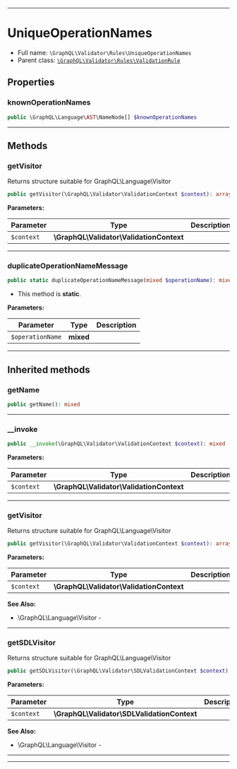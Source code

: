 ***

# UniqueOperationNames

* Full name: `\GraphQL\Validator\Rules\UniqueOperationNames`
* Parent class: [`\GraphQL\Validator\Rules\ValidationRule`](./ValidationRule.md)

## Properties

### knownOperationNames

```php
public \GraphQL\Language\AST\NameNode[] $knownOperationNames
```

***

## Methods

### getVisitor

Returns structure suitable for GraphQL\Language\Visitor

```php
public getVisitor(\GraphQL\Validator\ValidationContext $context): array
```

**Parameters:**

| Parameter | Type | Description |
|-----------|------|-------------|
| `$context` | **\GraphQL\Validator\ValidationContext** |  |

***

### duplicateOperationNameMessage

```php
public static duplicateOperationNameMessage(mixed $operationName): mixed
```

* This method is **static**.

**Parameters:**

| Parameter | Type | Description |
|-----------|------|-------------|
| `$operationName` | **mixed** |  |

***

## Inherited methods

### getName

```php
public getName(): mixed
```

***

### __invoke

```php
public __invoke(\GraphQL\Validator\ValidationContext $context): mixed
```

**Parameters:**

| Parameter | Type | Description |
|-----------|------|-------------|
| `$context` | **\GraphQL\Validator\ValidationContext** |  |

***

### getVisitor

Returns structure suitable for GraphQL\Language\Visitor

```php
public getVisitor(\GraphQL\Validator\ValidationContext $context): array
```

**Parameters:**

| Parameter | Type | Description |
|-----------|------|-------------|
| `$context` | **\GraphQL\Validator\ValidationContext** |  |

**See Also:**

* \GraphQL\Language\Visitor -

***

### getSDLVisitor

Returns structure suitable for GraphQL\Language\Visitor

```php
public getSDLVisitor(\GraphQL\Validator\SDLValidationContext $context): array
```

**Parameters:**

| Parameter | Type | Description |
|-----------|------|-------------|
| `$context` | **\GraphQL\Validator\SDLValidationContext** |  |

**See Also:**

* \GraphQL\Language\Visitor -

***


***

